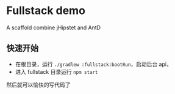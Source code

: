 # Fullstack demo

A scaffold combine jHipstet and AntD


## 快速开始

* 在根目录，运行 `./gradlew :fullstack:bootRun`，启动后台 api，
* 进入 fullstack 目录运行 `npm start`

然后就可以愉快的写代码了
